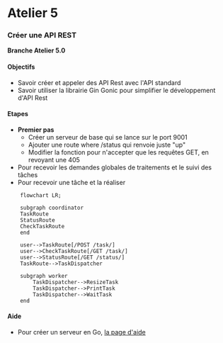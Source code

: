 # Atelier 5
### Créer une API REST

**Branche Atelier 5.0**

#### Objectifs

* Savoir créer et appeler des API Rest avec l'API standard
* Savoir utiliser la librairie Gin Gonic pour simplifier le développement d'API Rest

#### Etapes

- **Premier pas**
  - Créer un serveur de base qui se lance sur le port 9001
  - Ajouter une route where /status qui renvoie juste "up"
  - Modifier la fonction pour n'accepter que les requêtes GET, en revoyant une 405
- Pour recevoir les demandes globales de traitements et le suivi des tâches
- Pour recevoir une tâche et la réaliser

```mermaid
    flowchart LR;
    
    subgraph coordinator
    TaskRoute
    StatusRoute
    CheckTaskRoute
    end
    
    user-->TaskRoute[/POST /task/]
    user-->CheckTaskRoute[/GET /task/]
    user-->StatusRoute[/GET /status/]
    TaskRoute-->TaskDispatcher
    
    subgraph worker
        TaskDispatcher-->ResizeTask
        TaskDispatcher-->PrintTask
        TaskDispatcher-->WaitTask
    end
```

#### Aide

* Pour créer un serveur en Go, [la page d'aide](https://pkg.go.dev/net/http)